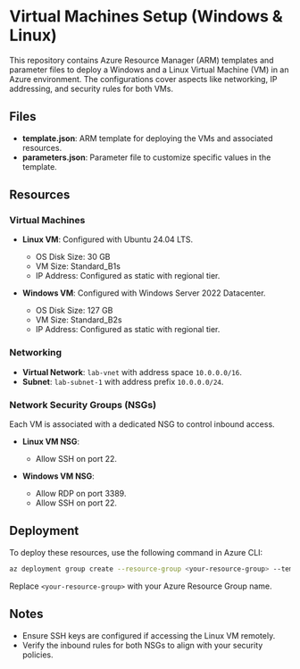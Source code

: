 # Virtual Machines Setup (Windows & Linux)

This repository contains Azure Resource Manager (ARM) templates and parameter files to deploy a Windows and a Linux Virtual Machine (VM) in an Azure environment. The configurations cover aspects like networking, IP addressing, and security rules for both VMs.

## Files

- **template.json**: ARM template for deploying the VMs and associated resources.
- **parameters.json**: Parameter file to customize specific values in the template.

## Resources

### Virtual Machines
- **Linux VM**: Configured with Ubuntu 24.04 LTS.
  - OS Disk Size: 30 GB
  - VM Size: Standard_B1s
  - IP Address: Configured as static with regional tier.
  
- **Windows VM**: Configured with Windows Server 2022 Datacenter.
  - OS Disk Size: 127 GB
  - VM Size: Standard_B2s
  - IP Address: Configured as static with regional tier.

### Networking
- **Virtual Network**: `lab-vnet` with address space `10.0.0.0/16`.
- **Subnet**: `lab-subnet-1` with address prefix `10.0.0.0/24`.

### Network Security Groups (NSGs)
Each VM is associated with a dedicated NSG to control inbound access.

- **Linux VM NSG**:
  - Allow SSH on port 22.

- **Windows VM NSG**:
  - Allow RDP on port 3389.
  - Allow SSH on port 22.

## Deployment

To deploy these resources, use the following command in Azure CLI:

```bash
az deployment group create --resource-group <your-resource-group> --template-file template.json --parameters @parameters.json
```

Replace `<your-resource-group>` with your Azure Resource Group name.

## Notes
- Ensure SSH keys are configured if accessing the Linux VM remotely.
- Verify the inbound rules for both NSGs to align with your security policies.
